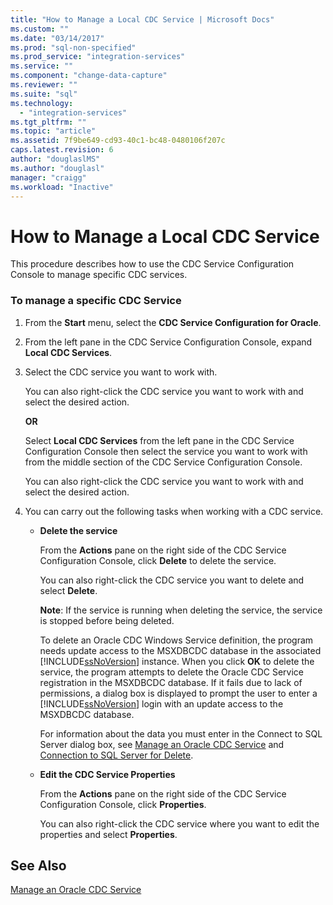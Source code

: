 ```yaml
---
title: "How to Manage a Local CDC Service | Microsoft Docs"
ms.custom: ""
ms.date: "03/14/2017"
ms.prod: "sql-non-specified"
ms.prod_service: "integration-services"
ms.service: ""
ms.component: "change-data-capture"
ms.reviewer: ""
ms.suite: "sql"
ms.technology: 
  - "integration-services"
ms.tgt_pltfrm: ""
ms.topic: "article"
ms.assetid: 7f9be649-cd93-40c1-bc48-0480106f207c
caps.latest.revision: 6
author: "douglaslMS"
ms.author: "douglasl"
manager: "craigg"
ms.workload: "Inactive"
---
```

# How to Manage a Local CDC Service
  This procedure describes how to use the CDC Service Configuration Console to manage specific CDC services.  
  
### To manage a specific CDC Service  
  
1.  From the **Start** menu, select the **CDC Service Configuration for Oracle**.  
  
2.  From the left pane in the CDC Service Configuration Console, expand **Local CDC Services**.  
  
3.  Select the CDC service you want to work with.  
  
     You can also right-click the CDC service you want to work with and select the desired action.  
  
     **OR**  
  
     Select **Local CDC Services** from the left pane in the CDC Service Configuration Console then select the service you want to work with from the middle section of the CDC Service Configuration Console.  
  
     You can also right-click the CDC service you want to work with and select the desired action.  
  
4.  You can carry out the following tasks when working with a CDC service.  
  
    -   **Delete the service**  
  
         From the **Actions** pane on the right side of the CDC Service Configuration Console, click **Delete** to delete the service.  
  
         You can also right-click the CDC service you want to delete and select **Delete**.  
  
         **Note**: If the service is running when deleting the service, the service is stopped before being deleted.  
  
         To delete an Oracle CDC Windows Service definition, the program needs update access to the MSXDBCDC database in the associated [!INCLUDE[ssNoVersion](../../includes/ssnoversion-md.md)] instance. When you click **OK** to delete the service, the program attempts to delete the Oracle CDC Service registration in the MSXDBCDC database. If it fails due to lack of permissions, a dialog box is displayed to prompt the user to enter a [!INCLUDE[ssNoVersion](../../includes/ssnoversion-md.md)] login with an update access to the MSXDBCDC database.  
  
         For information about the data you must enter in the Connect to SQL Server dialog box, see [Manage an Oracle CDC Service](../../integration-services/change-data-capture/manage-an-oracle-cdc-service.md) and [Connection to SQL Server for Delete](../../integration-services/change-data-capture/connection-to-sql-server-for-delete.md).  
  
    -   **Edit the CDC Service Properties**  
  
         From the **Actions** pane on the right side of the CDC Service Configuration Console, click **Properties**.  
  
         You can also right-click the CDC service where you want to edit the properties and select **Properties**.  
  
## See Also  
 [Manage an Oracle CDC Service](../../integration-services/change-data-capture/manage-an-oracle-cdc-service.md)  
  
  
